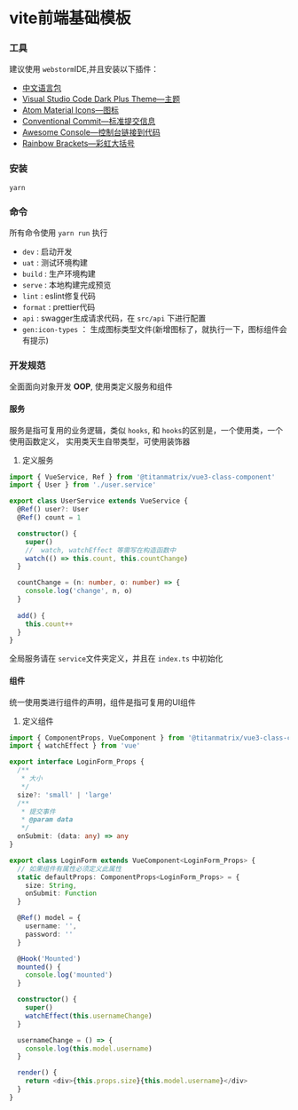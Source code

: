# vite前端基础模板

### 工具

建议使用 `webstorm`IDE,并且安装以下插件：

- [中文语言包](https://plugins.jetbrains.com/plugin/13710-chinese-simplified-language-pack----)
- [Visual Studio Code Dark Plus Theme—主题](https://plugins.jetbrains.com/plugin/12255-visual-studio-code-dark-plus-theme)
- [Atom Material Icons—图标](https://plugins.jetbrains.com/plugin/10044-atom-material-icons)
- [Conventional Commit—标准提交信息](https://plugins.jetbrains.com/plugin/13389-conventional-commit)
- [Awesome Console—控制台链接到代码](https://plugins.jetbrains.com/plugin/7677-awesome-console)
- [Rainbow Brackets—彩虹大括号](https://plugins.jetbrains.com/plugin/10080-rainbow-brackets)

### 安装

```shell
yarn
```

### 命令

所有命令使用 `yarn run` 执行

- `dev` : 启动开发
- `uat` : 测试环境构建
- `build` : 生产环境构建
- `serve` : 本地构建完成预览
- `lint` : eslint修复代码
- `format` : prettier代码
- `api` : swagger生成请求代码，在 `src/api` 下进行配置
- `gen:icon-types` ： 生成图标类型文件(新增图标了，就执行一下，图标组件会有提示)

### 开发规范

全面面向对象开发 **OOP**, 使用类定义服务和组件

#### 服务

服务是指可复用的业务逻辑，类似 `hooks`, 和 `hooks`的区别是，一个使用类，一个使用函数定义， 实用类天生自带类型，可使用装饰器

1. 定义服务

```typescript
import { VueService, Ref } from '@titanmatrix/vue3-class-component'
import { User } from './user.service'

export class UserService extends VueService {
  @Ref() user?: User
  @Ref() count = 1

  constructor() {
    super()
    //  watch, watchEffect 等需写在构造函数中
    watch(() => this.count, this.countChange)
  }

  countChange = (n: number, o: number) => {
    console.log('change', n, o)
  }
  
  add() {
    this.count++
  }
}
```

全局服务请在 `service`文件夹定义，并且在 `index.ts` 中初始化

#### 组件

统一使用类进行组件的声明，组件是指可复用的UI组件

1. 定义组件

```typescript
import { ComponentProps, VueComponent } from '@titanmatrix/vue3-class-component'
import { watchEffect } from 'vue'

export interface LoginForm_Props {
  /**
   * 大小
   */
  size?: 'small' | 'large'
  /**
   * 提交事件
   * @param data
   */
  onSubmit: (data: any) => any
}

export class LoginForm extends VueComponent<LoginForm_Props> {
  // 如果组件有属性必须定义此属性
  static defaultProps: ComponentProps<LoginForm_Props> = {
    size: String,
    onSubmit: Function
  }

  @Ref() model = {
    username: '',
    password: ''
  }

  @Hook('Mounted')
  mounted() {
    console.log('mounted')
  }

  constructor() {
    super()
    watchEffect(this.usernameChange)
  }

  usernameChange = () => {
    console.log(this.model.username)
  }

  render() {
    return <div>{this.props.size}{this.model.username}</div>
  }
}
```



